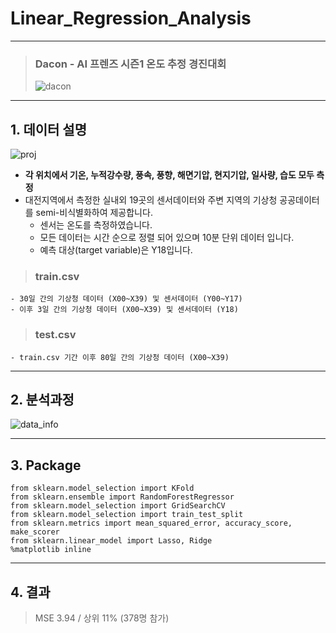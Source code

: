 # Linear_Regression_Analysis

-----

> ### Dacon - AI 프렌즈 시즌1 온도 추정 경진대회
> ![dacon](https://user-images.githubusercontent.com/46242120/83408422-87712e00-a44d-11ea-8145-675cb8b7e92e.png)

-----
## 1. 데이터 설명

![proj](https://user-images.githubusercontent.com/46242120/83408345-6ad4f600-a44d-11ea-83fe-df27162702c7.png)

- **각 위치에서 기온, 누적강수량, 풍속, 풍향, 해면기압, 현지기압, 일사량, 습도 모두 측정**
- 대전지역에서 측정한 실내외 19곳의 센서데이터와 주변 지역의 기상청 공공데이터를 semi-비식별화하여 제공합니다. 
    - 센서는 온도를 측정하였습니다. 
    - 모든 데이터는 시간 순으로 정렬 되어 있으며 10분 단위 데이터 입니다. 
    - 예측 대상(target variable)은 Y18입니다. 
    
> ### train.csv 
    - 30일 간의 기상청 데이터 (X00~X39) 및 센서데이터 (Y00~Y17)
    - 이후 3일 간의 기상청 데이터 (X00~X39) 및 센서데이터 (Y18)
> ### test.csv 
    - train.csv 기간 이후 80일 간의 기상청 데이터 (X00~X39)
------
## 2. 분석과정

![data_info](https://user-images.githubusercontent.com/46242120/83408515-b091be80-a44d-11ea-93c1-3041b18494bd.png)

----
## 3. Package

    from sklearn.model_selection import KFold
    from sklearn.ensemble import RandomForestRegressor
    from sklearn.model_selection import GridSearchCV
    from sklearn.model_selection import train_test_split
    from sklearn.metrics import mean_squared_error, accuracy_score, make_scorer
    from sklearn.linear_model import Lasso, Ridge
    %matplotlib inline
	
----
## 4. 결과

> MSE 3.94 / 상위 11% (378명 참가) 


